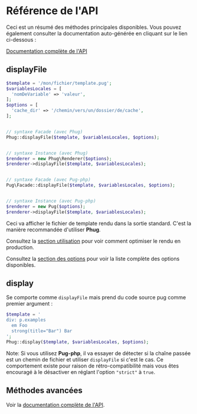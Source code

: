 # Référence de l'API

Ceci est un résumé des méthodes principales disponibles.
Vous pouvez également consulter la documentation auto-générée
en cliquant sur le lien ci-dessous :

[Documentation complète de l'API](/api/namespaces/Phug.html)

## displayFile

```php
$template = '/mon/fichier/template.pug';
$variablesLocales = [
  'nomDeVariable' => 'valeur',
];
$options = [
  'cache_dir' => '/chemin/vers/un/dossier/de/cache',
];


// syntaxe Facade (avec Phug)
Phug::displayFile($template, $variablesLocales, $options);


// syntaxe Instance (avec Phug)
$renderer = new Phug\Renderer($options);
$renderer->displayFile($template, $variablesLocales);


// syntaxe Facade (avec Pug-php)
Pug\Facade::displayFile($template, $variablesLocales, $options);


// syntaxe Instance (avec Pug-php)
$renderer = new Pug($options);
$renderer->displayFile($template, $variablesLocales);
```

Ceci va afficher le fichier de template rendu dans la sortie
standard. C'est la manière recommandée d'utiliser **Phug**. 

Consultez la [section utilisation](#usage) pour voir comment
optimiser le rendu en production.

Consultez la [section des options](#options) pour voir la liste
complète des options disponibles.

## display

Se comporte comme `displayFile` mais prend du code source pug
comme premier argument :
```php
$template = '
div: p.examples
  em Foo
  strong(title="Bar") Bar
';
Phug::display($template, $variablesLocales, $options);
```

Note: Si vous utilisez **Pug-php**, il va essayer de détecter si
la chaîne passée est un chemin de fichier et utiliser `displayFile`
si c'est le cas. Ce comportement existe pour raison de
rétro-compatibilité mais vous êtes encouragé à le désactiver en
réglant l'option `"strict"` à `true`.

## Méthodes avancées

Voir la [documentation complète de l'API](/api/namespaces/Phug.html).
